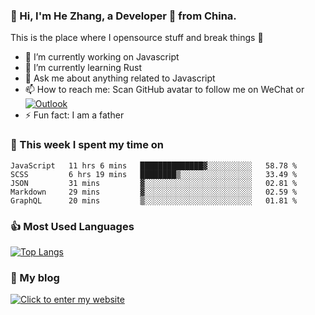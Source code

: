 ### 👋 Hi, I'm He Zhang, a Developer 🚀 from China.

This is the place where I opensource stuff and break things :rofl:

- 🔭  I’m currently working on Javascript
- 🌱  I’m currently learning Rust
- 💬  Ask me about anything related to Javascript
- 📫  How to reach me: Scan GitHub avatar to follow me on WeChat or [![Outlook](https://img.shields.io/badge/-Outlook-0078D4?style=flat&logo=Microsoft-Outlook&logoColor=white)](mailto:link@zhanghe.cool)
- ⚡  Fun fact: I am a father

### 💪 This week I spent my time on 
<!--START_SECTION:waka-->
```text
JavaScript   11 hrs 6 mins   ██████████████▓░░░░░░░░░░   58.78 % 
SCSS         6 hrs 19 mins   ████████▒░░░░░░░░░░░░░░░░   33.49 % 
JSON         31 mins         ▓░░░░░░░░░░░░░░░░░░░░░░░░   02.81 % 
Markdown     29 mins         ▓░░░░░░░░░░░░░░░░░░░░░░░░   02.59 % 
GraphQL      20 mins         ▒░░░░░░░░░░░░░░░░░░░░░░░░   01.81 % 
```
<!--END_SECTION:waka-->

### 👍 Most Used Languages
[![Top Langs](https://github-readme-stats.vercel.app/api/top-langs/?username=zhanghecool&layout=compact)](https://zhanghe.cool)

### 🌈 My blog 
[![Click to enter my website](https://cdn.jsdelivr.net/gh/zhanghecool/assets/images/gif/zhanghecools.gif)](https://zhanghe.cool)
